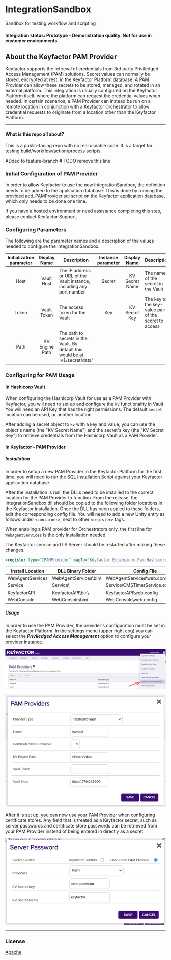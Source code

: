 # IntegrationSandbox

Sandbox for testing workflow and scripting

#### Integration status: Prototype - Demonstration quality. Not for use in customer environments.

## About the Keyfactor PAM Provider

Keyfactor supports the retrieval of credentials from 3rd party Priviledged Access Management (PAM) solutions. Secret values can normally be stored, encrypted at rest, in the Keyfactor Platform database. A PAM Provider can allow these secrets to be stored, managed, and rotated in an external platform. This integration is usually configured on the Keyfactor Platform itself, where the platform can request the credential values when needed. In certain scenarios, a PAM Provider can instead be run on a remote location in conjunction with a Keyfactor Orchestrator to allow credential requests to originate from a location other than the Keyfactor Platform.

---




#### What is this repo all about?

This is a public-facing repo with no real useable code. It is a target for testing build/workflow/action/process scripts

ADded to feature-branch # TODO remove this line

### Initial Configuration of PAM Provider
In order to allow Keyfactor to use the new IntegrationSandbox, the definition needs to be added to the application database.
This is done by running the provided [add_PAMProvider.sql](./add_PAMProvider.sql) script on the Keyfactor application database, which only needs to be done one time.

If you have a hosted environment or need assistance completing this step, please contact Keyfactor Support.

### Configuring Parameters
The following are the parameter names and a description of the values needed to configure the IntegrationSandbox.

| Initialization parameter | Display Name | Description | Instance parameter | Display Name | Description |
| :---: | :---: | --- | :---: | :---: | --- |
| Host | Vault Host | The IP address or URL of the Vault instance, including any port number | Secret | KV Secret Name | The name of the secret in the Vault |
| Token | Vault Token | The access token for the Vault | Key | KV Secret Key | The key to the key-value pair of the secret to access |
| Path | KV Engine Path | The path to secrets in the Vault. By default this would be at 'v1/secret/data' |

### Configuring for PAM Usage
#### In Hashicorp Vault
When configuring the Hashicorp Vault for use as a PAM Provider with Keyfactor, you will need to set up and configure the `kv` functionality in Vault. You will need an API Key that has the right permissions. The default `secret` location can be used, or another location.

After adding a secret object to `kv` with a key and value, you can use the object's name (the "KV Secret Name") and the secret's key (the "KV Secret Key") to retrieve credentials from the Hashicorp Vault as a PAM Provider.

#### In Keyfactor - PAM Provider
##### Installation
In order to setup a new PAM Provider in the Keyfactor Platform for the first time, you will need to run [the SQL Installation Script](./add_PAMProvider.sql) against your Keyfactor application database.

After the installation is run, the DLLs need to be installed to the correct location for the PAM Provider to function. From the release, the IntegrationSandbox.dll should be copied to the following folder locations in the Keyfactor installation. Once the DLL has been copied to these folders, edit the corresponding config file. You will need to add a new Unity entry as follows under `<container>`, next to other `<register>` tags.

When enabling a PAM provider for Orchestrators only, the first line for `WebAgentServices` is the only installation needed.

The Keyfactor service and IIS Server should be restarted after making these changes.

```xml
<register type="IPAMProvider" mapTo="Keyfactor.Extensions.Pam.Hashicorp.VaultPAM, hashicorp-vault-pam" name="Hashicorp-Vault" />
```

| Install Location | DLL Binary Folder | Config File |
| --- | --- | --- |
| WebAgentServices | WebAgentServices\bin\ | WebAgentServices\web.config |
| Service | Service\ | Service\CMSTimerService.exe.config |
| KeyfactorAPI | KeyfactorAPI\bin\ | KeyfactorAPI\web.config |
| WebConsole | WebConsole\bin\ | WebConsole\web.config |

##### Usage
In order to use the PAM Provider, the provider's configuration must be set in the Keyfactor Platform. In the settings menu (upper right cog) you can select the ___Priviledged Access Management___ option to configure your provider instance.

![](images/setting.png)

![](images/config.png)

After it is set up, you can now use your PAM Provider when configuring certificate stores. Any field that is treated as a Keyfactor secret, such as server passwords and certificate store passwords can be retrieved from your PAM Provider instead of being entered in directly as a secret.

![](images/password.png)

---


### License
[Apache](https://apache.org/licenses/LICENSE-2.0)

